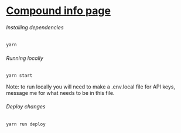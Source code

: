 # [Compound info page](https://papercliplabs.github.io/compound-info/)

###### Installing dependencies

```bash
yarn
```

###### Running locally

```bash
yarn start
```

Note: to run locally you will need to make a .env.local file for API keys, message me for what needs to be in this file.

###### Deploy changes

```bash
yarn run deploy
```

